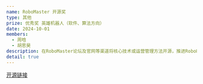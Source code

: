```yaml
---
name: RoboMaster 开源奖
type: 其他
prize: 优秀奖 英雄机器人（软件、算法方向）
date: 2024-10-01
members: 
  - 周晗
  - 胡思昊
description: 在RoboMaster论坛及官网等渠道将核心技术或运营管理方法开源，推进RoboMaster大赛的发展及弘扬工程师文化与精神。获奖金RMB3,000。
detail: true
---
```

<a href="https://github.com/HUSTLYRM/HUST_HeroAim_2024" target="_blank" class="center">开源链接</a> 
